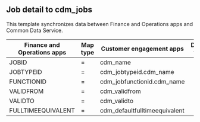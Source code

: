## Job detail to cdm_jobs

This template synchronizes data between Finance and Operations apps and Common Data Service.

Finance and Operations apps | Map type | Customer engagement apps | Default value
---|---|---|---
JOBID | = | cdm_name | 
JOBTYPEID | = | cdm_jobtypeid.cdm_name | 
FUNCTIONID | = | cdm_jobfunctionid.cdm_name | 
VALIDFROM | = | cdm_validfrom | 
VALIDTO | = | cdm_validto | 
FULLTIMEEQUIVALENT | = | cdm_defaultfulltimeequivalent | 
